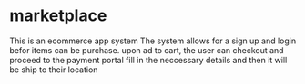 # marketplace
This is an ecommerce app system
The system allows for a sign up and login befor items can be purchase.
upon ad to cart, the user can checkout and proceed to the payment portal
fill in the neccessary details and then it will be ship to their location
